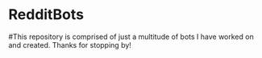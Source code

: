 # RedditBots
#This repository is comprised of just a multitude of bots I have worked on and created. Thanks for stopping by!
